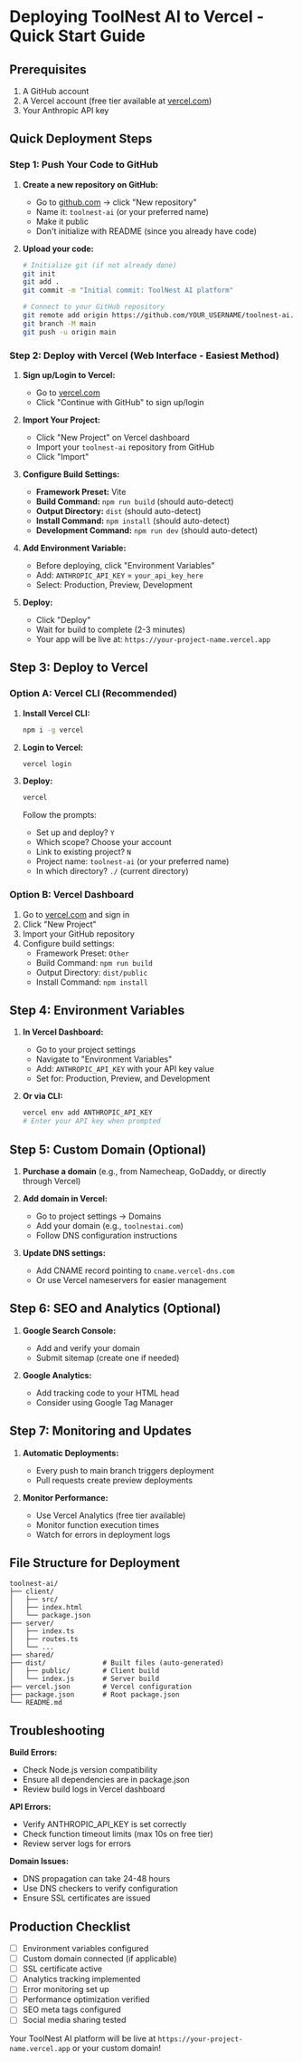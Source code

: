 # Deploying ToolNest AI to Vercel - Quick Start Guide

## Prerequisites
1. A GitHub account
2. A Vercel account (free tier available at [vercel.com](https://vercel.com))
3. Your Anthropic API key

## Quick Deployment Steps

### Step 1: Push Your Code to GitHub

1. **Create a new repository on GitHub:**
   - Go to [github.com](https://github.com) → click "New repository"
   - Name it: `toolnest-ai` (or your preferred name)
   - Make it public
   - Don't initialize with README (since you already have code)

2. **Upload your code:**
   ```bash
   # Initialize git (if not already done)
   git init
   git add .
   git commit -m "Initial commit: ToolNest AI platform"
   
   # Connect to your GitHub repository
   git remote add origin https://github.com/YOUR_USERNAME/toolnest-ai.git
   git branch -M main
   git push -u origin main
   ```

### Step 2: Deploy with Vercel (Web Interface - Easiest Method)

1. **Sign up/Login to Vercel:**
   - Go to [vercel.com](https://vercel.com)
   - Click "Continue with GitHub" to sign up/login

2. **Import Your Project:**
   - Click "New Project" on Vercel dashboard
   - Import your `toolnest-ai` repository from GitHub
   - Click "Import"

3. **Configure Build Settings:**
   - **Framework Preset:** Vite
   - **Build Command:** `npm run build` (should auto-detect)
   - **Output Directory:** `dist` (should auto-detect)
   - **Install Command:** `npm install` (should auto-detect)
   - **Development Command:** `npm run dev` (should auto-detect)

4. **Add Environment Variable:**
   - Before deploying, click "Environment Variables"
   - Add: `ANTHROPIC_API_KEY` = `your_api_key_here`
   - Select: Production, Preview, Development

5. **Deploy:**
   - Click "Deploy"
   - Wait for build to complete (2-3 minutes)
   - Your app will be live at: `https://your-project-name.vercel.app`

## Step 3: Deploy to Vercel

### Option A: Vercel CLI (Recommended)
1. **Install Vercel CLI:**
   ```bash
   npm i -g vercel
   ```

2. **Login to Vercel:**
   ```bash
   vercel login
   ```

3. **Deploy:**
   ```bash
   vercel
   ```
   
   Follow the prompts:
   - Set up and deploy? `Y`
   - Which scope? Choose your account
   - Link to existing project? `N`
   - Project name: `toolnest-ai` (or your preferred name)
   - In which directory? `./` (current directory)

### Option B: Vercel Dashboard
1. Go to [vercel.com](https://vercel.com) and sign in
2. Click "New Project"
3. Import your GitHub repository
4. Configure build settings:
   - Framework Preset: `Other`
   - Build Command: `npm run build`
   - Output Directory: `dist/public`
   - Install Command: `npm install`

## Step 4: Environment Variables

1. **In Vercel Dashboard:**
   - Go to your project settings
   - Navigate to "Environment Variables"
   - Add: `ANTHROPIC_API_KEY` with your API key value
   - Set for: Production, Preview, and Development

2. **Or via CLI:**
   ```bash
   vercel env add ANTHROPIC_API_KEY
   # Enter your API key when prompted
   ```

## Step 5: Custom Domain (Optional)

1. **Purchase a domain** (e.g., from Namecheap, GoDaddy, or directly through Vercel)

2. **Add domain in Vercel:**
   - Go to project settings → Domains
   - Add your domain (e.g., `toolnestai.com`)
   - Follow DNS configuration instructions

3. **Update DNS settings:**
   - Add CNAME record pointing to `cname.vercel-dns.com`
   - Or use Vercel nameservers for easier management

## Step 6: SEO and Analytics (Optional)

1. **Google Search Console:**
   - Add and verify your domain
   - Submit sitemap (create one if needed)

2. **Google Analytics:**
   - Add tracking code to your HTML head
   - Consider using Google Tag Manager

## Step 7: Monitoring and Updates

1. **Automatic Deployments:**
   - Every push to main branch triggers deployment
   - Pull requests create preview deployments

2. **Monitor Performance:**
   - Use Vercel Analytics (free tier available)
   - Monitor function execution times
   - Watch for errors in deployment logs

## File Structure for Deployment
```
toolnest-ai/
├── client/
│   ├── src/
│   ├── index.html
│   └── package.json
├── server/
│   ├── index.ts
│   ├── routes.ts
│   └── ...
├── shared/
├── dist/              # Built files (auto-generated)
│   ├── public/        # Client build
│   └── index.js       # Server build
├── vercel.json        # Vercel configuration
├── package.json       # Root package.json
└── README.md

```

## Troubleshooting

**Build Errors:**
- Check Node.js version compatibility
- Ensure all dependencies are in package.json
- Review build logs in Vercel dashboard

**API Errors:**
- Verify ANTHROPIC_API_KEY is set correctly
- Check function timeout limits (max 10s on free tier)
- Review server logs for errors

**Domain Issues:**
- DNS propagation can take 24-48 hours
- Use DNS checkers to verify configuration
- Ensure SSL certificates are issued

## Production Checklist

- [ ] Environment variables configured
- [ ] Custom domain connected (if applicable)
- [ ] SSL certificate active
- [ ] Analytics tracking implemented
- [ ] Error monitoring set up
- [ ] Performance optimization verified
- [ ] SEO meta tags configured
- [ ] Social media sharing tested

Your ToolNest AI platform will be live at `https://your-project-name.vercel.app` or your custom domain!